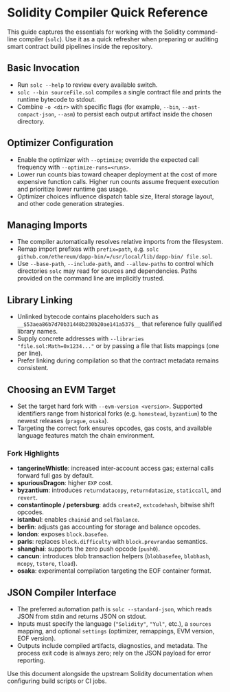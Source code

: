 # Solidity Compiler Quick Reference

This guide captures the essentials for working with the Solidity command-line compiler (`solc`). Use it as a quick refresher when preparing or auditing smart contract build pipelines inside the repository.

## Basic Invocation

- Run `solc --help` to review every available switch.
- `solc --bin sourceFile.sol` compiles a single contract file and prints the runtime bytecode to stdout.
- Combine `-o <dir>` with specific flags (for example, `--bin`, `--ast-compact-json`, `--asm`) to persist each output artifact inside the chosen directory.

## Optimizer Configuration

- Enable the optimizer with `--optimize`; override the expected call frequency with `--optimize-runs=<runs>`.
- Lower run counts bias toward cheaper deployment at the cost of more expensive function calls. Higher run counts assume frequent execution and prioritize lower runtime gas usage.
- Optimizer choices influence dispatch table size, literal storage layout, and other code generation strategies.

## Managing Imports

- The compiler automatically resolves relative imports from the filesystem.
- Remap import prefixes with `prefix=path`, e.g. `solc github.com/ethereum/dapp-bin/=/usr/local/lib/dapp-bin/ file.sol`.
- Use `--base-path`, `--include-path`, and `--allow-paths` to control which directories `solc` may read for sources and dependencies. Paths provided on the command line are implicitly trusted.

## Library Linking

- Unlinked bytecode contains placeholders such as `__$53aea86b7d70b31448b230b20ae141a537$__` that reference fully qualified library names.
- Supply concrete addresses with `--libraries "file.sol:Math=0x1234..."` or by passing a file that lists mappings (one per line).
- Prefer linking during compilation so that the contract metadata remains consistent.

## Choosing an EVM Target

- Set the target hard fork with `--evm-version <version>`. Supported identifiers range from historical forks (e.g. `homestead`, `byzantium`) to the newest releases (`prague`, `osaka`).
- Targeting the correct fork ensures opcodes, gas costs, and available language features match the chain environment.

### Fork Highlights

- **tangerineWhistle**: increased inter-account access gas; external calls forward full gas by default.
- **spuriousDragon**: higher `EXP` cost.
- **byzantium**: introduces `returndatacopy`, `returndatasize`, `staticcall`, and `revert`.
- **constantinople / petersburg**: adds `create2`, `extcodehash`, bitwise shift opcodes.
- **istanbul**: enables `chainid` and `selfbalance`.
- **berlin**: adjusts gas accounting for storage and balance opcodes.
- **london**: exposes `block.basefee`.
- **paris**: replaces `block.difficulty` with `block.prevrandao` semantics.
- **shanghai**: supports the zero push opcode (`push0`).
- **cancun**: introduces blob transaction helpers (`blobbasefee`, `blobhash`, `mcopy`, `tstore`, `tload`).
- **osaka**: experimental compilation targeting the EOF container format.

## JSON Compiler Interface

- The preferred automation path is `solc --standard-json`, which reads JSON from stdin and returns JSON on stdout.
- Inputs must specify the language (`"Solidity"`, `"Yul"`, etc.), a `sources` mapping, and optional `settings` (optimizer, remappings, EVM version, EOF version).
- Outputs include compiled artifacts, diagnostics, and metadata. The process exit code is always zero; rely on the JSON payload for error reporting.

Use this document alongside the upstream Solidity documentation when configuring build scripts or CI jobs.

